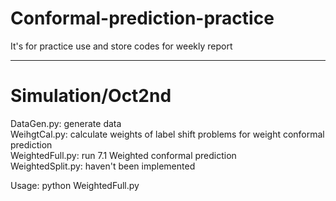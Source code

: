 # Conformal-prediction-practice
It's for practice use and store codes for weekly report

--------------------------------------------------------------------------------------------------------------------------
# Simulation/Oct2nd
DataGen.py: generate data  
WeihgtCal.py: calculate weights of label shift problems for weight conformal prediction  
WeightedFull.py: run 7.1 Weighted conformal prediction  
WeightedSplit.py: haven't been implemented  

Usage: python WeightedFull.py  

